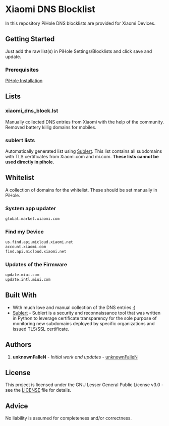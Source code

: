 # Xiaomi DNS Blocklist

In this repository PiHole DNS blocklists are provided for Xiaomi Devices.

## Getting Started

Just add the raw list(s) in PiHole Settings/Blocklists and click save and update.

### Prerequisites

[PiHole Installation](https://docs.pi-hole.net/main/basic-install/)

## Lists

### xiaomi_dns_block.lst

Manually collected DNS entries from Xiaomi  with the help of the community. Removed battery killig domains for mobiles.

### sublert lists

Automatically generated list using [Sublert](https://github.com/yassineaboukir/sublert). This list contains all subdomains with TLS certificates from Xiaomi.com and mi.com. **These lists cannot be used directly in pihole.**

## Whitelist

A collection of domains for the whitelist. These should be set manually in PiHole.

### System app updater

```html
global.market.xiaomi.com
```

### Find my Device

```html
us.find.api.micloud.xiaomi.net
account.xiaomi.com
find.api.micloud.xiaomi.net
```

### Updates of the Firmware

```html
update.miui.com
update.intl.miui.com
```

## Built With

- With much love and manual collection of the DNS entries  ;)
- [Sublert](https://github.com/yassineaboukir/sublert) - Sublert is a security and reconnaissance tool that was written in Python to leverage certificate transparency for the sole purpose of monitoring new subdomains deployed by specific organizations and issued TLS/SSL certificate.

## Authors

1. **unknownFalleN** - *Initial work and updates* - [unknownFalleN](https://github.com/unknownFalleN)

## License

This project is licensed under the GNU Lesser General Public License v3.0 - see the [LICENSE](https://github.com/unknownFalleN/xiaomi-dns-blocklist/blob/master/LICENSE) file for details.

## Advice

No liability is assumed for completeness and/or correctness.
